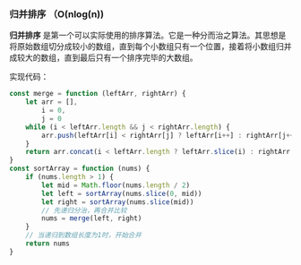 ### 归并排序 （O(nlog(n))

**归并排序** 是第一个可以实际使用的排序算法。它是一种分而治之算法。其思想是将原始数组切分成较小的数组，直到每个小数组只有一个位置，接着将小数组归并成较大的数组，直到最后只有一个排序完毕的大数组。

实现代码：

```js
const merge = function (leftArr, rightArr) {
    let arr = [],
        i = 0,
        j = 0
    while (i < leftArr.length && j < rightArr.length) {
        arr.push(leftArr[i] < rightArr[j] ? leftArr[i++] : rightArr[j++])
    }
    return arr.concat(i < leftArr.length ? leftArr.slice(i) : rightArr.slice(j))
}
const sortArray = function (nums) {
    if (nums.length > 1) {
        let mid = Math.floor(nums.length / 2)
        let left = sortArray(nums.slice(0, mid))
        let right = sortArray(nums.slice(mid))
        // 先递归分治，再合并比较
        nums = merge(left, right)
    }
    // 当递归到数组长度为1时，开始合并
    return nums
}
```
